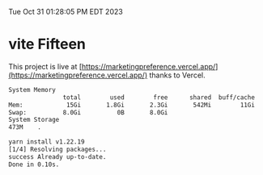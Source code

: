 Tue Oct 31 01:28:05 PM EDT 2023

# vite Fifteen


This project is live at [https://marketingpreference.vercel.app/](https://marketingpreference.vercel.app/) thanks to Vercel.

```bash
System Memory
               total        used        free      shared  buff/cache   available
Mem:            15Gi       1.8Gi       2.3Gi       542Mi        11Gi        12Gi
Swap:          8.0Gi          0B       8.0Gi
System Storage
473M	.
```
```bash
yarn install v1.22.19
[1/4] Resolving packages...
success Already up-to-date.
Done in 0.10s.
```

